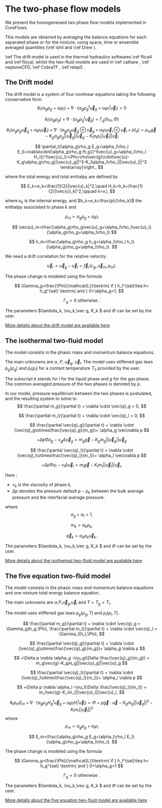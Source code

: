 The two-phase flow models
=========================

We present the homogeneised two phase flow models implemented in CoreFlows. 

This models are obtained by averaging the balance equations for each separated phase or for the mixture, using space, time or ensemble averaged quantities (\ref ishii and \ref Drew ). 

\ref The drift model is used in the thermal hydraulics softwares \ref flica4 and \ref flocal, whilst the two-fluid models are used in \ref cathare , \ref neptuneCFD, \ref CobraTF , \ref relap5 .


The Drift model
---------------

The drift model is a system of four nonlinear equations taking the following conservative form
$$
         \partial_t(\alpha_g\rho_g+\alpha_l\rho_l)+\nabla\cdot(\alpha_g\rho_g{}^t\vec{u}_g+\alpha_l\rho_l{}^t\vec{u}_l)=0
$$

$$
         \partial_t(\alpha_g\rho_g)+\nabla\cdot(\alpha_g\rho_g{}^t\vec{u}_g)=\Gamma_g(h_m,\Phi)
$$

$$
         \partial_t(\alpha_g\rho_g\vec{u}_g+\alpha_l\rho_l\vec{u}_l)+\nabla\cdot(\alpha_g\rho_g\vec{u}_g\otimes\vec{u}_g+\alpha_l\rho_l\vec{u}_l\otimes\vec{u}_l+p {I}_d)=\rho_m\vec{g}-K_g\alpha_g\rho_g||\vec{u}_g||\vec{u}_g-K_l\alpha_l\rho_l||\vec{u}_l||\vec{u}_l
$$

$$
         \partial_t(\alpha_g\rho_g E_g+\alpha_l\rho_l E_l)+\nabla\cdot(\alpha_g\rho_g H_g{}^t\vec{u}_g+\alpha_l\rho_l H_l{}^t\vec{u}_l)=\Phi+\rho\vec{g}\cdot\vec{u}-K_g\alpha_g\rho_g||\vec{u}_g||^3-K_l\alpha_l\rho_l||\vec{u}_l||^3
        \end{array}\right.,
$$

where the total energy and total enthalpy are defined by

$$
E_k=e_k+\frac{1}{2}|\vec{u}_k|^2,\quad H_k=h_k+\frac{1}{2}|\vec{u}_k|^2,\qquad k=v,l,
$$

where $e_k$ is the internal energy, and $h_k=e_k+\frac{p}{\rho_k}$ the enthalpy associated to phase $k$ and

$$
\rho_m=\alpha_g\rho_g+\alpha_l\rho_l
$$

$$
\vec{u}_m=\frac{\alpha_g\rho_g\vec{u}_g+\alpha_l\rho_l\vec{u}_l}{\alpha_g\rho_g+\alpha_l\rho_l}
$$

$$
h_m=\frac{\alpha_g\rho_g h_g+\alpha_l\rho_l h_l}{\alpha_g\rho_g+\alpha_l\rho_l}.
$$

We need a drift correlation for the relative velocity:

$$
\vec{u}_r=\vec{u}_g-\vec{u}_l=\vec{f}_r(c_g,\vec{u}_m,\rho_m).
$$

The phase change is modeled using the formula

$$
 \Gamma_g=\frac{\Phi}{\mathcal{L}}\textrm{ if } h_l^{sat}\leq h< h_g^{sat} \textrm{ and } 0<\alpha_g<1,
$$

$$
  \Gamma_g= 0 \textrm{ otherwise }.
$$

The parameters $\lambda_k, \nu_k,\vec g, K_k $ and $\Phi$ can be set by the user.

[More details about the drift model are available here](TwoPhase/DriftModelPage.ipynb)

	
The isothermal two-fluid model
-----------------------------------------------

The model consists in the phasic mass and momentum balance equations.

The main unknowns are $\alpha$, $P$, $\vec{u}_g$, $\vec{u}_l$. The model uses stiffened gas laws $p_g(\rho_g)$ and  $p_l(\rho_l)$ for a contant temperature $T_0$ provided by the user.

The subscript $k$ stands for $l$ for the liquid phase and $g$ for the gas phase. The common
averaged pressure of the two phases is denoted by $p$. 

In our model, pressure equilibrium between the two phases is postulated, and the resulting system to solve is:
$$
 \frac{\partial m_g}{\partial t} + \nabla \cdot \vec{q}_g = 0,
$$

$$
\frac{\partial m_l}{\partial t} + \nabla \cdot \vec{q}_l = 0,
$$

$$
\frac{\partial \vec{q}_g}{\partial t} + \nabla \cdot (\vec{q}_g\otimes\frac{\vec{q}_g}{m_g})+ \alpha_g \vec\nabla p
$$

$$
 +\Delta p \nabla \alpha_g -\nu_g\Delta \vec{u}_g = m_g\vec{g}-K_gm_g||\vec{u}_g||\vec{u}_g
$$

$$
\frac{\partial \vec{q}_l}{\partial t} + \nabla \cdot (\vec{q}_l\otimes\frac{\vec{q}_l}{m_l})+ \alpha_l \vec\nabla p
$$

$$
+\Delta p \nabla \alpha_l -\nu_l\Delta \vec{u}_l = m_l\vec{g}-K_lm_l||\vec{u}_l||\vec{u}_l,
$$

Here :
- $\nu_k$ is the viscosity of phase $k$,
- $\Delta p$ denotes the pressure default $p-p_k$ between the bulk average pressure and the interfacial average pressure.

where 
$$ 
	\alpha_g +\alpha_l = 1,
$$

$$
	m_k = \alpha_k \rho_k,
$$

$$
	\vec{q}_k = \alpha_k \rho_k \vec{u}_k.
$$

The parameters $\lambda_k, \nu_k,\vec g, K_k $ and $\Phi$ can be set by the user.

[More details about the isothermal two-fluid model are available here](IsothermalPage.ipynb)


The five equation two-fluid model
-----------------------------------------------


The model consists in the phasic mass and momentum balance equations and one mixture total energy balance equation. 

The main unknowns are $\alpha$,$P$,$\vec{u}_g$,$\vec{u}_l$ and $T=T_g=T_l$. 

The model uses stiffened gas laws $p_g(\rho_g,T)$ and  $p_l(\rho_l,T)$.

$$
 \frac{\partial m_g}{\partial t} + \nabla \cdot \vec{q}_g = \Gamma_g(h_g,\Phi),
\frac{\partial m_l}{\partial t} + \nabla \cdot \vec{q}_l = \Gamma_l(h_l,\Phi),
$$

$$
\frac{\partial \vec{q}_g}{\partial t} + \nabla \cdot (\vec{q}_g\otimes\frac{\vec{q}_g}{m_g})+ \alpha_g \nabla p
$$

$$
 +\Delta p \nabla \alpha_g -\nu_g(\Delta \frac{\vec{q}_g}{m_g}) = m_g\vec{g}-K_gm_g||\vec{u}_g||\vec{u}_g
$$

$$
\frac{\partial \vec{q}_l}{\partial t} + \nabla \cdot (\vec{q}_l\otimes\frac{\vec{q}_l}{m_l})+ \alpha_l \nabla p
$$

$$
+\Delta p \nabla \alpha_l -\nu_l(\Delta \frac{\vec{q}_l}{m_l}) = m_l\vec{g}-K_lm_l||\vec{u}_l||\vec{u}_l,
$$

$$
\partial_t\rho_mE_m+\nabla\cdot(\alpha_g\rho_g H_g{}^t\vec{u}_g+\alpha_l\rho_l H_l{}^t\vec{u}_l)=\Phi+\rho\vec{g}\cdot\vec{u}-K_gm_g||\vec{u}_g||^3-K_lm_l||\vec{u}_l||^3
$$
where
$$
\rho_m=\alpha_g\rho_g+\alpha_l\rho_l
$$

$$
 E_m=\frac{\alpha_g\rho_g E_g+\alpha_l\rho_l E_l}{\alpha_g\rho_g+\alpha_l\rho_l}.
$$

The phase change is modeled using the formula

$$
\Gamma_g=\frac{\Phi}{\mathcal{L}}\textrm{ if } h_l^{sat}\leq h< h_g^{sat} \textrm{ and } 0<\alpha_g<1
$$

$$
\Gamma_g=    0 \textrm{ otherwise }.
$$

The parameters $\lambda_k, \nu_k,\vec g, K_k $ and $\Phi$ can be set by the user.

[More details about the five equation two-fluid model are available here](TwoPhase/FiveEqPage.ipynb)

